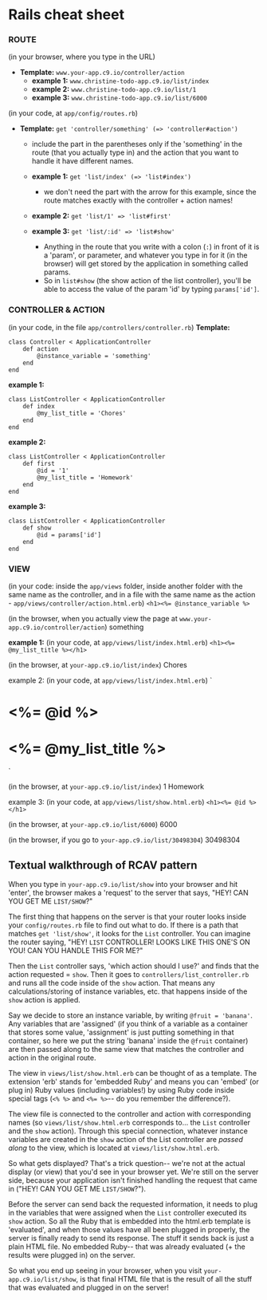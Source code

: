 # Rails cheat sheet 

### ROUTE
(in your browser, where you type in the URL)
- **Template:** `www.your-app.c9.io/controller/action`
    - **example 1:** `www.christine-todo-app.c9.io/list/index`
    - **example 2:** `www.christine-todo-app.c9.io/list/1`
    - **example 3:** `www.christine-todo-app.c9.io/list/6000`

(in your code, at `app/config/routes.rb`)
- **Template:** `get 'controller/something' (=> 'controller#action')` 
   - include the part in the parentheses only if the 'something' in the route (that you actually type in) and the action that you want to handle it have different names. 

    - **example 1:** `get 'list/index' (=> 'list#index')` 
        - we don't need the part with the arrow for this example, since the route matches exactly with the controller + action names! 

    - **example 2:** `get 'list/1' => 'list#first'`
    - **example 3:** `get 'list/:id' => 'list#show'` 
        - Anything in the route that you write with a colon (`:`) in front of it is a 'param', or parameter, and whatever you type in for it (in the browser) will get stored by the application in something called params. 
        - So in `list#show` (the show action of the list controller), you'll be able to access the value of the param 'id' by typing `params['id']`. 

### CONTROLLER & ACTION

(in your code, in the file `app/controllers/controller.rb`)
**Template:**
```
class Controller < ApplicationController
    def action
    	@instance_variable = 'something'
    end
end
```
**example 1:**
```
class ListController < ApplicationController
    def index
    	@my_list_title = 'Chores'
    end
end
```
**example 2:**
```
class ListController < ApplicationController
    def first
    	@id = '1'
    	@my_list_title = 'Homework'
    end
end
```
**example 3:**
```
class ListController < ApplicationController
    def show
    	@id = params['id']
    end
end
```

### VIEW
(in your code: inside the `app/views` folder, inside another folder with the same name as the controller, and in a file with the same name as the action - `app/views/controller/action.html.erb`)
`<h1><%= @instance_variable %>`

(in the browser, when you actually view the page at     `www.your-app.c9.io/controller/action`)
something

**example 1:**
(in your code, at `app/views/list/index.html.erb`)
`<h1><%= @my_list_title %></h1>`

(in the browser, at `your-app.c9.io/list/index`)
Chores

example 2: 
(in your code, at `app/views/list/index.html.erb`)
`<h1><%= @id %></h1>
<h1><%= @my_list_title %></h1>`

(in the browser, at `your-app.c9.io/list/index`)
1
Homework

example 3: 
(in your code, at `app/views/list/show.html.erb`)
`<h1><%= @id %></h1>`

(in the browser, at `your-app.c9.io/list/6000`)
6000

(in the browser, if you go to `your-app.c9.io/list/30498304`)
30498304

## Textual walkthrough of RCAV pattern
When you type in `your-app.c9.io/list/show` into your browser and hit 'enter', the browser makes a 'request' to the server that says, "HEY! CAN YOU GET ME `LIST/SHOW`?"

The first thing that happens on the server is that your router looks inside your `config/routes.rb` file to find out what to do. If there is a path that matches `get 'list/show'`, it looks for the `List` controller. You can imagine the router saying, "HEY! `LIST` CONTROLLER! LOOKS LIKE THIS ONE'S ON YOU! CAN YOU HANDLE THIS FOR ME?"

Then the `List` controller says, 'which action should I use?' and finds that the action requested = `show`. Then it goes to `controllers/list_controller.rb` and runs all the code inside of the `show` action. That means any calculations/storing of instance variables, etc. that happens inside of the `show` action is applied. 

Say we decide to store an instance variable, by writing `@fruit = 'banana'`. Any variables that are 'assigned' (if you think of a variable as a container that stores some value, 'assignment' is just putting something in that container, so here we put the string 'banana' inside the `@fruit` container) are then passed along to the same view that matches the controller and action in the original route. 

The view in `views/list/show.html.erb` can be thought of as a template. The extension 'erb' stands for 'embedded Ruby' and means you can 'embed' (or plug in) Ruby values (including variables!) by using Ruby code inside special tags (`<% %>` and `<%= %>`-- do you remember the difference?). 

The view file is connected to the controller and action with corresponding names (so `views/list/show.html.erb` corresponds to... the `List` controller and the `show` action). Through this special connection, whatever instance variables are created in the `show` action of the List controller are *passed along* to the view, which is located at `views/list/show.html.erb`. 

So what gets displayed? That's a trick question-- we're not at the actual display (or view) that you'd see in your browser yet. We're still on the server side, because your application isn't finished handling the request that came in ("HEY! CAN YOU GET ME `LIST/SHOW`?"). 

Before the server can send back the requested information, it needs to plug in the variables that were assigned when the `List` controller executed its `show` action. So all the Ruby that is embedded into the html.erb template is 'evaluated', and when those values have all been plugged in properly, the server is finally ready to send its response. The stuff it sends back is just a plain HTML file. No embedded Ruby-- that was already evaluated (+ the results were plugged in) on the server. 

So what you end up seeing in your browser, when you visit `your-app.c9.io/list/show`, is that final HTML file that is the result of all the stuff that was evaluated and plugged in on the server! 


